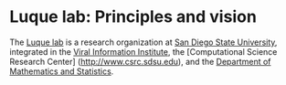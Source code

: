 # Luque lab: Principles and vision

The [Luque lab](https://www.luquelab.com) is a research organization at [San Diego State University](https://www.sdsu.edu), integrated in the [Viral Information Institute](https://viralization.org), the [Computational Science Research Center] (http://www.csrc.sdsu.edu), and the [Department of Mathematics and Statistics](https://math.sdsu.edu). 
